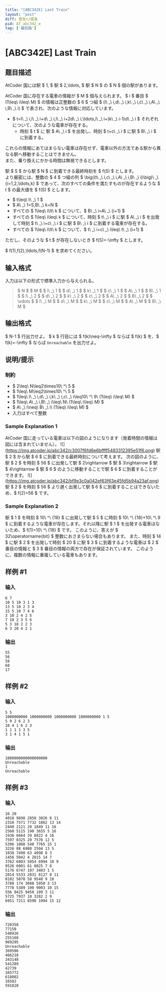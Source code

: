 ```yaml
---
title: "[ABC342E] Last Train"
layout: "post"
diff: 普及+/提高
pid: AT_abc342_e
tag: ['最短路']
---
```


# [ABC342E] Last Train

## 题目描述

[problemUrl]: https://atcoder.jp/contests/abc342/tasks/abc342_e

AtCoder 国には駅 $ 1, $ 駅 $ 2,\ldots, $ 駅 $ N $ の $ N $ 個の駅があります。

AtCoder 国に存在する電車の情報が $ M $ 個与えられます。 $ i $ 番目 $ (1\leq\ i\leq\ M) $ の情報は正整数の $ 6 $ つ組 $ (l\ _\ i,d\ _\ i,k\ _\ i,c\ _\ i,A\ _\ i,B\ _\ i) $ で表され、次のような情報に対応しています。

- $ t=l\ _\ i,l\ _\ i+d\ _\ i,l\ _\ i+2d\ _\ i,\ldots,l\ _\ i+(k\ _\ i-1)d\ _\ i $ それぞれについて、次のような電車が存在する。
  - 時刻 $ t $ に 駅 $ A\ _\ i $ を出発し、時刻 $ t+c\ _\ i $ に駅 $ B\ _\ i $ に到着する。

これらの情報にあてはまらない電車は存在せず、電車以外の方法である駅から異なる駅へ移動することはできません。  
また、乗り換えにかかる時間は無視できるとします。

駅 $ S $ から駅 $ N $ に到着できる最終時刻を $ f(S) $ とします。  
より厳密には、整数の $ 4 $ つ組の列 $ \big((t\ _\ i,c\ _\ i,A\ _\ i,B\ _\ i)\big)\ _\ {i=1,2,\ldots,k} $ であって、次のすべての条件を満たすものが存在するような $ t $ の最大値を $ f(S) $ とします。

- $ t\leq\ t\ _\ 1 $
- $ A\ _\ 1=S,B\ _\ k=N $
- すべての $ 1\leq\ i\lt\ k $ について、$ B\ _\ i=A\ _\ {i+1} $
- すべての $ 1\leq\ i\leq\ k $ について、時刻 $ t\ _\ i $ に駅 $ A\ _\ i $ を出発して時刻 $ t\ _\ i+c\ _\ i $ に駅 $ B\ _\ i $ に到着する電車が存在する。
- すべての $ 1\leq\ i\lt\ k $ について、$ t\ _\ i+c\ _\ i\leq\ t\ _\ {i+1} $

ただし、そのような $ t $ が存在しないとき $ f(S)=-\infty $ とします。

$ f(1),f(2),\ldots,f(N-1) $ を求めてください。

## 输入格式

入力は以下の形式で標準入力から与えられる。

> $ N $ $ M $ $ l\ _\ 1 $ $ d\ _\ 1 $ $ k\ _\ 1 $ $ c\ _\ 1 $ $ A\ _\ 1 $ $ B\ _\ 1 $ $ l\ _\ 2 $ $ d\ _\ 2 $ $ k\ _\ 2 $ $ c\ _\ 2 $ $ A\ _\ 2 $ $ B\ _\ 2 $ $ \vdots $ $ l\ _\ M $ $ d\ _\ M $ $ k\ _\ M $ $ c\ _\ M $ $ A\ _\ M $ $ B\ _\ M $

## 输出格式

$ N-1 $ 行出力せよ。 $ k $ 行目には $ f(k)\neq-\infty $ ならば $ f(k) $ を、$ f(k)=-\infty $ ならば `Unreachable` を出力せよ。

## 说明/提示

### 制約

- $ 2\leq\ N\leq2\times10\ ^\ 5 $
- $ 1\leq\ M\leq2\times10\ ^\ 5 $
- $ 1\leq\ l\ _\ i,d\ _\ i,k\ _\ i,c\ _\ i\leq10\ ^\ 9\ (1\leq\ i\leq\ M) $
- $ 1\leq\ A\ _\ i,B\ _\ i\leq\ N\ (1\leq\ i\leq\ M) $
- $ A\ _\ i\neq\ B\ _\ i\ (1\leq\ i\leq\ M) $
- 入力はすべて整数

### Sample Explanation 1

AtCoder 国に走っている電車は以下の図のようになります（発着時間の情報は図には含まれていません）。 !\[\](https://img.atcoder.jp/abc342/c3007f6fd6e6bffff5483312395e51f6.png) 駅 $ 2 $ から駅 $ 6 $ に到着できる最終時刻について考えます。 次の図のように、駅 $ 2 $ を時刻 $ 56 $ に出発して駅 $ 2\rightarrow $ 駅 $ 3\rightarrow $ 駅 $ 4\rightarrow $ 駅 $ 6 $ のように移動することで駅 $ 6 $ に到着することができます。 !\[\](https://img.atcoder.jp/abc342/bf9e3c0a042ef63f63e45fd5b94a23af.png) 駅 $ 2 $ を時刻 $ 56 $ より遅く出発して駅 $ 6 $ に到着することはできないため、$ f(2)=56 $ です。

### Sample Explanation 2

駅 $ 1 $ を時刻 $ 10\ ^\ {18} $ に出発して駅 $ 5 $ に時刻 $ 10\ ^\ {18}+10\ ^\ 9 $ に到着するような電車が存在します。それ以降に駅 $ 1 $ を出発する電車はないため、$ f(1)=10\ ^\ {18} $ です。 このように、答えが $ 32\operatorname{bit} $ 整数におさまらない場合もあります。 また、時刻 $ 14 $ に駅 $ 2 $ を出発して時刻 $ 20 $ に駅 $ 3 $ に到着するような電車は $ 2 $ 番目の情報と $ 3 $ 番目の情報の両方で存在が保証されています。 このように、複数の情報に重複している電車もあります。

## 样例 #1

### 输入

```
6 7
10 5 10 3 1 3
13 5 10 2 3 4
15 5 10 7 4 6
3 10 2 4 2 5
7 10 2 3 5 6
5 3 18 2 2 3
6 3 20 4 2 1
```

### 输出

```
55
56
58
60
17
```

## 样例 #2

### 输入

```
5 5
1000000000 1000000000 1000000000 1000000000 1 5
5 9 2 6 2 3
10 4 1 6 2 3
1 1 1 1 3 5
3 1 4 1 5 1
```

### 输出

```
1000000000000000000
Unreachable
1
Unreachable
```

## 样例 #3

### 输入

```
16 20
4018 9698 2850 3026 8 11
2310 7571 7732 1862 13 14
2440 2121 20 1849 11 16
2560 5115 190 3655 5 16
1936 6664 39 8822 4 16
7597 8325 20 7576 12 5
5396 1088 540 7765 15 1
3226 88 6988 2504 13 5
1838 7490 63 4098 8 3
1456 5042 4 2815 14 7
3762 6803 5054 6994 10 9
9526 6001 61 8025 7 8
5176 6747 107 3403 1 5
2014 5533 2031 8127 8 11
8102 5878 58 9548 9 10
3788 174 3088 5950 3 13
7778 5389 100 9003 10 15
556 9425 9458 109 3 11
5725 7937 10 3282 2 9
6951 7211 8590 1994 15 12
```

### 输出

```
720358
77158
540926
255168
969295
Unreachable
369586
466218
343148
541289
42739
165772
618082
16582
591828
```

